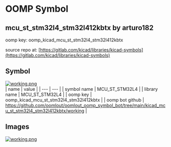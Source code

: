 # OOMP Symbol  
## mcu_st_stm32l4_stm32l412kbtx  by arturo182  
  
oomp key: oomp_kicad_mcu_st_stm32l4_stm32l412kbtx  
  
source repo at: [https://gitlab.com/kicad/libraries/kicad-symbols](https://gitlab.com/kicad/libraries/kicad-symbols)  
## Symbol  
  
[![working.png](working_600.png)](working.png)  
| name | value | 
| --- | --- | 
| symbol name | MCU_ST_STM32L4 | 
| library name | MCU_ST_STM32L4 | 
| oomp key | oomp_kicad_mcu_st_stm32l4_stm32l412kbtx | 
| oomp bot github | https://github.com/oomlout/oomlout_oomp_symbol_bot/tree/main/kicad_mcu_st_stm32l4_stm32l412kbtx/working | 
## Images  
  
[![working.png](working_140.png)](working.png)  
